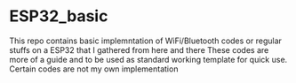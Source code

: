 # ESP32_basic

This repo contains basic implemntation of WiFi/Bluetooth codes or regular stuffs on a ESP32 that I gathered from here and there
These codes are more of a guide and to be used as standard working template for quick use.
Certain codes are not my own implementation
